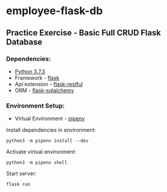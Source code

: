 # employee-flask-db

## Practice Exercise - Basic Full CRUD Flask Database 

### Dependencies: 
- [Python 3.7.3](https://www.python.org/downloads/)
- Framework - [flask](https://flask.palletsprojects.com/en/2.3.x/)
- Api extension - [flask-restful](https://flask-restful.readthedocs.io/en/latest/index.html)
- ORM - [flask-sqlalchemy](https://flask-sqlalchemy.palletsprojects.com/en/3.0.x/)


### Environment Setup: 
- Virtual Environment - [pipenv](https://pipenv.pypa.io/en/latest/installation/) 

Install dependencies in environment: 

```python3 -m pipenv install --dev```

Activate virtual environment:

`` python3 -m pipenv shell ``

Start server:

``flask run``










